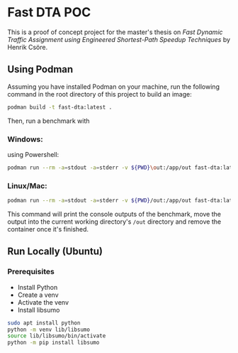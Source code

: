 # Fast DTA POC

This is a proof of concept project for the master's thesis on _Fast Dynamic Traffic Assignment using Engineered Shortest-Path Speedup Techniques_ by Henrik Csöre.

## Using Podman

Assuming you have installed Podman on your machine, run the following command in the root directory of this project to build an image:

```bash
podman build -t fast-dta:latest .
```

Then, run a benchmark with

### Windows:

using Powershell:

```bash
podman run --rm -a=stdout -a=stderr -v ${PWD}\out:/app/out fast-dta:latest
```

### Linux/Mac:

```bash
podman run --rm -a=stdout -a=stderr -v ${PWD}/out:/app/out fast-dta:latest
```

This command will print the console outputs of the benchmark, move the output into the current working directory's `/out` directory and remove the container once it's finished.

## Run Locally (Ubuntu)

### Prerequisites

- Install Python
- Create a venv
- Activate the venv
- Install libsumo

```bash
sudo apt install python
python -m venv lib/libsumo
source lib/libsumo/bin/activate
python -m pip install libsumo
```
